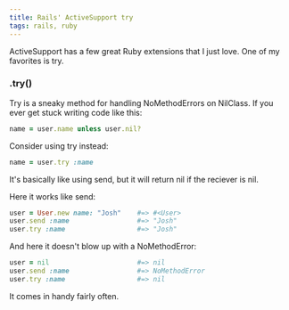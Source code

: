 ```yaml
---
title: Rails' ActiveSupport try
tags: rails, ruby
---
```


ActiveSupport has a few great Ruby extensions that I just love. One of my favorites is try.

### .try()

Try is a sneaky method for handling NoMethodErrors on NilClass. If you ever get stuck writing code like this:

```ruby
name = user.name unless user.nil?
```

Consider using try instead:

```ruby
name = user.try :name
```

It's basically like using send, but it will return nil if the reciever is nil.

Here it works like send:

```ruby
user = User.new name: "Josh"    #=> #<User>
user.send :name                 #=> "Josh"
user.try :name                  #=> "Josh"
```

And here it doesn't blow up with a NoMethodError:

```ruby
user = nil                      #=> nil
user.send :name                 #=> NoMethodError
user.try :name                  #=> nil
```

It comes in handy fairly often.
